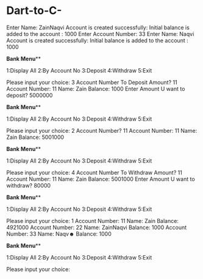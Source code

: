 # Dart-to-C-
Enter Name:
ZainNaqvi
Account is created successfully:
Initial balance is added to the account : 1000
Enter Account Number:
33
Enter Name:
Naqvi
Account is created successfully:
Initial balance is added to the account : 1000

****************Bank Menu******************


1:Display All
2:By Account No
3:Deposit
4:Withdraw
5:Exit

Please input your choice:
3
Account Number To Deposit Amount?
11
Account Number: 11
Name: Zain
Balance: 1000
Enter Amount U want to deposit? 5000000

****************Bank Menu******************


1:Display All
2:By Account No
3:Deposit
4:Withdraw
5:Exit

Please input your choice:
2
Account Number?
11
Account Number: 11
Name: Zain
Balance: 5001000

****************Bank Menu******************


1:Display All
2:By Account No
3:Deposit
4:Withdraw
5:Exit

Please input your choice:
4
Account Number To Withdraw Amount? 11
Account Number: 11
Name: Zain
Balance: 5001000
Enter Amount U want to withdraw? 80000

****************Bank Menu******************


1:Display All
2:By Account No
3:Deposit
4:Withdraw
5:Exit

Please input your choice:
1
Account Number: 11
Name: Zain
Balance: 4921000
Account Number: 22
Name: ZainNaqvi
Balance: 1000
Account Number: 33
Name: Naqv☻
Balance: 1000

****************Bank Menu******************


1:Display All
2:By Account No
3:Deposit
4:Withdraw
5:Exit

Please input your choice:
